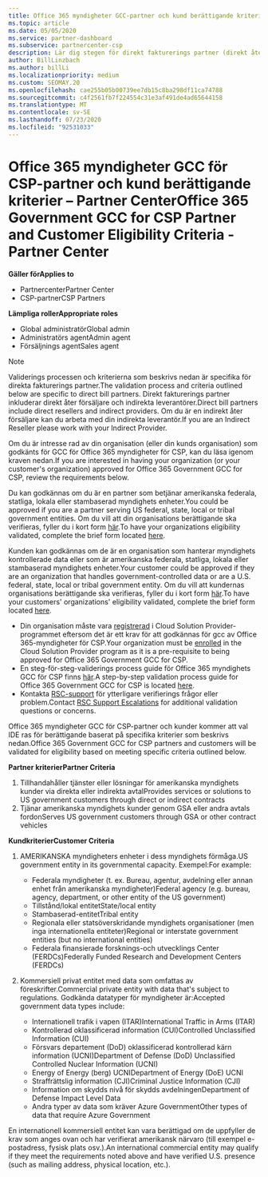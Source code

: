 ```yaml
---
title: Office 365 myndigheter GCC-partner och kund berättigande kriterier
ms.topic: article
ms.date: 05/05/2020
ms.service: partner-dashboard
ms.subservice: partnercenter-csp
description: Lär dig stegen för direkt fakturerings partner (direkt åter försäljare, indirekta leverantörer) för att validera partner och kunder för Office 365 myndigheter GCC för CSP.
author: BillLinzbach
ms.author: billLi
ms.localizationpriority: medium
ms.custom: SEOMAY.20
ms.openlocfilehash: cae255b05b00739ee7db15c8ba298df11ca74788
ms.sourcegitcommit: c4f2561fb7f224554c31e3af491de4ad65644158
ms.translationtype: MT
ms.contentlocale: sv-SE
ms.lasthandoff: 07/23/2020
ms.locfileid: "92531033"
---
```

# <a name="office-365-government-gcc-for-csp-partner-and-customer-eligibility-criteria---partner-center"></a><span data-ttu-id="5a182-103">Office 365 myndigheter GCC för CSP-partner och kund berättigande kriterier – Partner Center</span><span class="sxs-lookup"><span data-stu-id="5a182-103">Office 365 Government GCC for CSP Partner and Customer Eligibility Criteria - Partner Center</span></span>

<span data-ttu-id="5a182-104">**Gäller för**</span><span class="sxs-lookup"><span data-stu-id="5a182-104">**Applies to**</span></span>

- <span data-ttu-id="5a182-105">Partnercenter</span><span class="sxs-lookup"><span data-stu-id="5a182-105">Partner Center</span></span>
- <span data-ttu-id="5a182-106">CSP-partner</span><span class="sxs-lookup"><span data-stu-id="5a182-106">CSP Partners</span></span>

<span data-ttu-id="5a182-107">**Lämpliga roller**</span><span class="sxs-lookup"><span data-stu-id="5a182-107">**Appropriate roles**</span></span>

- <span data-ttu-id="5a182-108">Global administratör</span><span class="sxs-lookup"><span data-stu-id="5a182-108">Global admin</span></span>
- <span data-ttu-id="5a182-109">Administratörs agent</span><span class="sxs-lookup"><span data-stu-id="5a182-109">Admin agent</span></span>
- <span data-ttu-id="5a182-110">Försäljnings agent</span><span class="sxs-lookup"><span data-stu-id="5a182-110">Sales agent</span></span>

>[!NOTE]
><span data-ttu-id="5a182-111">Validerings processen och kriterierna som beskrivs nedan är specifika för direkta fakturerings partner.</span><span class="sxs-lookup"><span data-stu-id="5a182-111">The validation process and criteria outlined below are specific to direct bill partners.</span></span> <span data-ttu-id="5a182-112">Direkt fakturerings partner inkluderar direkt åter försäljare och indirekta leverantörer.</span><span class="sxs-lookup"><span data-stu-id="5a182-112">Direct bill partners include direct resellers and indirect providers.</span></span>  <span data-ttu-id="5a182-113">Om du är en indirekt åter försäljare kan du arbeta med din indirekta leverantör.</span><span class="sxs-lookup"><span data-stu-id="5a182-113">If you are an Indirect Reseller please work with your Indirect Provider.</span></span>

<span data-ttu-id="5a182-114">Om du är intresse rad av din organisation (eller din kunds organisation) som godkänts för GCC för Office 365 myndigheter för CSP, kan du läsa igenom kraven nedan.</span><span class="sxs-lookup"><span data-stu-id="5a182-114">If you are interested in having your organization (or your customer's organization) approved for Office 365 Government GCC for CSP, review the requirements below.</span></span>

<span data-ttu-id="5a182-115">Du kan godkännas om du är en partner som betjänar amerikanska federala, statliga, lokala eller stambaserad myndighets enheter.</span><span class="sxs-lookup"><span data-stu-id="5a182-115">You could be approved if you are a partner serving US federal, state, local or tribal government entities.</span></span> <span data-ttu-id="5a182-116">Om du vill att din organisations berättigande ska verifieras, fyller du i kort form [här](https://products.office.com/government/eligibility-validation?ReqType=CSPPartner).</span><span class="sxs-lookup"><span data-stu-id="5a182-116">To have your organizations eligibility validated, complete the brief form located [here](https://products.office.com/government/eligibility-validation?ReqType=CSPPartner).</span></span>

<span data-ttu-id="5a182-117">Kunden kan godkännas om de är en organisation som hanterar myndighets kontrollerade data eller som är amerikanska federala, statliga, lokala eller stambaserad myndighets enheter.</span><span class="sxs-lookup"><span data-stu-id="5a182-117">Your customer could be approved if they are an organization that handles government-controlled data or are a U.S. federal, state, local or tribal government entity.</span></span> <span data-ttu-id="5a182-118">Om du vill att kundernas organisations berättigande ska verifieras, fyller du i kort form [här](https://products.office.com/government/eligibility-validation?ReqType=CSPCustomer).</span><span class="sxs-lookup"><span data-stu-id="5a182-118">To have your customers' organizations' eligibility validated, complete the brief form located [here](https://products.office.com/government/eligibility-validation?ReqType=CSPCustomer).</span></span> 

-   <span data-ttu-id="5a182-119">Din organisation måste vara [registrerad](https://partnercenter.microsoft.com/partner/cloud-solution-provider) i Cloud Solution Provider-programmet eftersom det är ett krav för att godkännas för gcc av Office 365-myndigheter för CSP.</span><span class="sxs-lookup"><span data-stu-id="5a182-119">Your organization must be [enrolled](https://partnercenter.microsoft.com/partner/cloud-solution-provider) in the Cloud Solution Provider program as it is a pre-requisite to being approved for Office 365 Government GCC for CSP.</span></span>
-   <span data-ttu-id="5a182-120">En steg-för-steg-validerings process guide för Office 365 myndighets GCC för CSP finns [här](https://go.microsoft.com/fwlink/?linkid=2007323).</span><span class="sxs-lookup"><span data-stu-id="5a182-120">A step-by-step validation process guide for Office 365 Government GCC for CSP is located [here](https://go.microsoft.com/fwlink/?linkid=2007323).</span></span>
-   <span data-ttu-id="5a182-121">Kontakta [RSC-support](mailto:usgcce@microsoft.com) för ytterligare verifierings frågor eller problem.</span><span class="sxs-lookup"><span data-stu-id="5a182-121">Contact [RSC Support Escalations](mailto:usgcce@microsoft.com) for additional validation questions or concerns.</span></span>

<span data-ttu-id="5a182-122">Office 365 myndigheter GCC för CSP-partner och kunder kommer att val IDE ras för berättigande baserat på specifika kriterier som beskrivs nedan.</span><span class="sxs-lookup"><span data-stu-id="5a182-122">Office 365 Government GCC for CSP partners and customers will be validated for eligibility based on meeting specific criteria outlined below.</span></span>

<span data-ttu-id="5a182-123">**Partner kriterier**</span><span class="sxs-lookup"><span data-stu-id="5a182-123">**Partner Criteria**</span></span>
1.  <span data-ttu-id="5a182-124">Tillhandahåller tjänster eller lösningar för amerikanska myndighets kunder via direkta eller indirekta avtal</span><span class="sxs-lookup"><span data-stu-id="5a182-124">Provides services or solutions to US government customers through direct or indirect contracts</span></span>
2.  <span data-ttu-id="5a182-125">Tjänar amerikanska myndighets kunder genom GSA eller andra avtals fordon</span><span class="sxs-lookup"><span data-stu-id="5a182-125">Serves US government customers through GSA or other contract vehicles</span></span>

<span data-ttu-id="5a182-126">**Kundkriterier**</span><span class="sxs-lookup"><span data-stu-id="5a182-126">**Customer Criteria**</span></span>
1.  <span data-ttu-id="5a182-127">AMERIKANSKA myndigheters enheter i dess myndighets förmåga.</span><span class="sxs-lookup"><span data-stu-id="5a182-127">US government entity in its governmental capacity.</span></span> <span data-ttu-id="5a182-128">Exempel:</span><span class="sxs-lookup"><span data-stu-id="5a182-128">For example:</span></span>
 
    -  <span data-ttu-id="5a182-129">Federala myndigheter (t. ex. Bureau, agentur, avdelning eller annan enhet från amerikanska myndigheter)</span><span class="sxs-lookup"><span data-stu-id="5a182-129">Federal agency (e.g. bureau, agency, department, or other entity of the US government)</span></span>
    -   <span data-ttu-id="5a182-130">Tillstånd/lokal entitet</span><span class="sxs-lookup"><span data-stu-id="5a182-130">State/local entity</span></span> 
    -   <span data-ttu-id="5a182-131">Stambaserad-entitet</span><span class="sxs-lookup"><span data-stu-id="5a182-131">Tribal entity</span></span>
    -   <span data-ttu-id="5a182-132">Regionala eller statsöverskridande myndighets organisationer (men inga internationella entiteter)</span><span class="sxs-lookup"><span data-stu-id="5a182-132">Regional or interstate government entities (but no international entities)</span></span>
    -   <span data-ttu-id="5a182-133">Federala finansierade forsknings-och utvecklings Center (FERDCs)</span><span class="sxs-lookup"><span data-stu-id="5a182-133">Federally Funded Research and Development Centers (FERDCs)</span></span>

2.  <span data-ttu-id="5a182-134">Kommersiell privat entitet med data som omfattas av föreskrifter.</span><span class="sxs-lookup"><span data-stu-id="5a182-134">Commercial private entity with data that's subject to regulations.</span></span> <span data-ttu-id="5a182-135">Godkända datatyper för myndigheter är:</span><span class="sxs-lookup"><span data-stu-id="5a182-135">Accepted government data types include:</span></span> 
    -   <span data-ttu-id="5a182-136">Internationell trafik i vapen (ITAR)</span><span class="sxs-lookup"><span data-stu-id="5a182-136">International Traffic in Arms (ITAR)</span></span>
    -   <span data-ttu-id="5a182-137">Kontrollerad oklassificerad information (CUI)</span><span class="sxs-lookup"><span data-stu-id="5a182-137">Controlled Unclassified Information (CUI)</span></span>
    -   <span data-ttu-id="5a182-138">Försvars departement (DoD) oklassificerad kontrollerad kärn information (UCNI)</span><span class="sxs-lookup"><span data-stu-id="5a182-138">Department of Defense (DoD) Unclassified Controlled Nuclear Information (UCNI)</span></span>
    -   <span data-ttu-id="5a182-139">Energy of Energy (berg) UCNI</span><span class="sxs-lookup"><span data-stu-id="5a182-139">Department of Energy (DoE) UCNI</span></span>
    -   <span data-ttu-id="5a182-140">Straffrättslig information (CJI)</span><span class="sxs-lookup"><span data-stu-id="5a182-140">Criminal Justice Information (CJI)</span></span>
    -   <span data-ttu-id="5a182-141">Information om skydds nivå för skydds avdelningen</span><span class="sxs-lookup"><span data-stu-id="5a182-141">Department of Defense Impact Level Data</span></span>
    -   <span data-ttu-id="5a182-142">Andra typer av data som kräver Azure Government</span><span class="sxs-lookup"><span data-stu-id="5a182-142">Other types of data that require Azure Government</span></span>

<span data-ttu-id="5a182-143">En internationell kommersiell entitet kan vara berättigad om de uppfyller de krav som anges ovan och har verifierat amerikansk närvaro (till exempel e-postadress, fysisk plats osv.).</span><span class="sxs-lookup"><span data-stu-id="5a182-143">An international commercial entity may qualify if they meet the requirements noted above and have verified U.S. presence (such as mailing address, physical location, etc.).</span></span>

